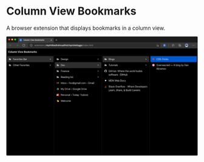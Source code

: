 # Column View Bookmarks

A browser extension that displays bookmarks in a column view.

<img src="./img/col-vw-bkms-screen-cap-1280.png">
